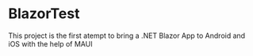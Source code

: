 # BlazorTest
This project is the first atempt to bring a .NET Blazor App to Android and iOS with the help of MAUI

